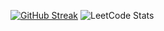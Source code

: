 [![GitHub Streak](https://streak-stats.demolab.com?user=rdnt42&theme=dark)](https://git.io/streak-stats)
![LeetCode Stats](https://leetcode.card.workers.dev/radiant42?theme=dark&font=baloo&extension=null)
